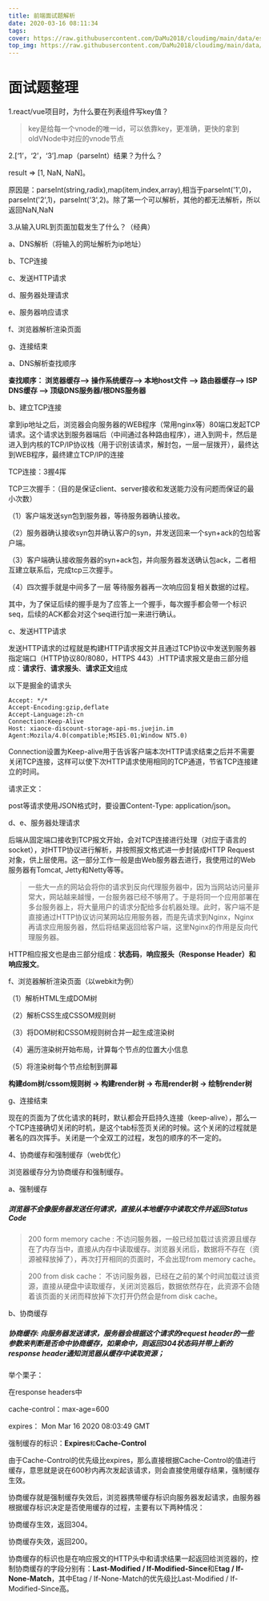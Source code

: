 ```yaml
---
title: 前端面试题解析
date: 2020-03-16 08:11:34
tags: 
cover: https://raw.githubusercontent.com/DaMu2018/cloudimg/main/data/es6.png
top_img: https://raw.githubusercontent.com/DaMu2018/cloudimg/main/data/viewe2.jpg
---
```

# 面试题整理

1.react/vue项目时，为什么要在列表组件写key值？

> key是给每一个vnode的唯一id，可以依靠key，更准确，更快的拿到oldVNode中对应的vnode节点

2.[‘1’，‘2’，‘3’].map（parseInt）结果？为什么？

result => [1, NaN, NaN]。

原因是：parseInt(string,radix),map(item,index,array),相当于parseInt('1',0)，parseInt('2',1)，parseInt('3',2)。除了第一个可以解析，其他的都无法解析，所以返回NaN,NaN

3.从输入URL到页面加载发生了什么？（经典）

a、DNS解析（将输入的网址解析为ip地址）

b、TCP连接

c、发送HTTP请求

d、服务器处理请求

e、服务器响应请求

f、浏览器解析渲染页面

g、连接结束

a、DNS解析查找顺序

**查找顺序： 浏览器缓存--> 操作系统缓存--> 本地host文件 --> 路由器缓存--> ISP DNS缓存 --> 顶级DNS服务器/根DNS服务器**

b、建立TCP连接

拿到ip地址之后，浏览器会向服务器的WEB程序（常用nginx等）80端口发起TCP请求。这个请求达到服务器端后（中间通过各种路由程序），进入到网卡，然后是进入到内核的TCP/IP协议栈（用于识别该请求，解封包，一层一层拨开），最终达到WEB程序，最终建立TCP/IP的连接

TCP连接：3握4挥

TCP三次握手：（目的是保证client、server接收和发送能力没有问题而保证的最小次数）

（1）客户端发送syn包到服务器，等待服务器确认接收。

（2）服务器确认接收syn包并确认客户的syn，并发送回来一个syn+ack的包给客户端。

（3）客户端确认接收服务器的syn+ack包，并向服务器发送确认包ack，二者相互建立联系后，完成tcp三次握手。

（4）四次握手就是中间多了一层 等待服务器再一次响应回复相关数据的过程。

其中，为了保证后续的握手是为了应答上一个握手，每次握手都会带一个标识 seq，后续的ACK都会对这个seq进行加一来进行确认。

c、发送HTTP请求

发送HTTP请求的过程就是构建HTTP请求报文并且通过TCP协议中发送到服务器指定端口（HTTP协议80/8080，HTTPS 443）.HTTP请求报文是由三部分组成：**请求行**、**请求报头**、**请求正文**组成

以下是掘金的请求头

```
Accept: */*
Accept-Encoding:gzip,deflate 
Accept-Language:zh-cn 
Connection:Keep-Alive 
Host: xiaoce-discount-storage-api-ms.juejin.im
Agent:Mozila/4.0(compatible;MSIE5.01;Window NT5.0) 
```

Connection设置为Keep-alive用于告诉客户端本次HTTP请求结束之后并不需要关闭TCP连接，这样可以使下次HTTP请求使用相同的TCP通道，节省TCP连接建立的时间。

请求正文：

post等请求使用JSON格式时，要设置Content-Type: application/json。

d、e、服务器处理请求

后端从固定端口接收到TCP报文开始，会对TCP连接进行处理（对应于语言的socket），对HTTP协议进行解析，并按照报文格式进一步封装成HTTP Request对象，供上层使用。这一部分工作一般是由Web服务器去进行，我使用过的Web服务器有Tomcat, Jetty和Netty等等。

> 一些大一点的网站会将你的请求到反向代理服务器中，因为当网站访问量非常大，网站越来越慢，一台服务器已经不够用了。于是将同一个应用部署在多台服务器上，将大量用户的请求分配给多台机器处理。此时，客户端不是直接通过HTTP协议访问某网站应用服务器，而是先请求到Nginx，Nginx再请求应用服务器，然后将结果返回给客户端，这里Nginx的作用是反向代理服务器。

HTTP相应报文也是由三部分组成：**状态码**，**响应报头（Response Header）**和**响应报文**。

f、浏览器解析渲染页面（以webkit为例）

（1）解析HTML生成DOM树

（2）解析CSS生成CSSOM规则树

（3）将DOM树和CSSOM规则树合并一起生成渲染树

（4）遍历渲染树开始布局，计算每个节点的位置大小信息

（5）将渲染树每个节点绘制到屏幕

**构建dom树/cssom规则树 -> 构建render树 -> 布局render树 -> 绘制render树**

g、连接结束

现在的页面为了优化请求的耗时，默认都会开启持久连接（keep-alive），那么一个TCP连接确切关闭的时机，是这个tab标签页关闭的时候。这个关闭的过程就是著名的四次挥手。关闭是一个全双工的过程，发包的顺序的不一定的。

4、协商缓存和强制缓存（web优化）

浏览器缓存分为协商缓存和强制缓存。

a、强制缓存

##### 浏览器不会像服务器发送任何请求，直接从本地缓存中读取文件并返回Status Code

> 200 form memory cache : 不访问服务器，一般已经加载过该资源且缓存在了内存当中，直接从内存中读取缓存。浏览器关闭后，数据将不存在（资源被释放掉了），再次打开相同的页面时，不会出现from memory cache。

> 200 from disk cache： 不访问服务器，已经在之前的某个时间加载过该资源，直接从硬盘中读取缓存，关闭浏览器后，数据依然存在，此资源不会随着该页面的关闭而释放掉下次打开仍然会是from disk cache。

b、协商缓存

##### 协商缓存: 向服务器发送请求，服务器会根据这个请求的request header的一些参数来判断是否命中协商缓存，如果命中，则返回304状态码并带上新的response header通知浏览器从缓存中读取资源；

举个栗子：

在response headers中

cache-control：max-age=600

expires： Mon Mar 16 2020 08:03:49 GMT

强制缓存的标识：**Expires**` 和 `**Cache-Control**

由于Cache-Control的优先级比expires，那么直接根据Cache-Control的值进行缓存，意思就是说在600秒内再次发起该请求，则会直接使用缓存结果，强制缓存生效。

协商缓存就是强制缓存失效后，浏览器携带缓存标识向服务器发起请求，由服务器根据缓存标识决定是否使用缓存的过程，主要有以下两种情况：

协商缓存生效，返回304。

协商缓存失效，返回200。

协商缓存的标识也是在响应报文的HTTP头中和请求结果一起返回给浏览器的，控制协商缓存的字段分别有：**Last-Modified / If-Modified-Since**和E**tag / If-None-Match**，其中Etag / If-None-Match的优先级比Last-Modified / If-Modified-Since高。

